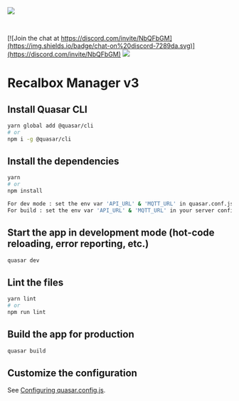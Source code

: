 ![](https://s3-eu-west-1.amazonaws.com/forums.recalbox.com/8d81e556-aefb-4729-ad2f-9d7386eff4cd.png)

<a href="https://vuejs.org/"><img src="https://img.shields.io/badge/vue-3.x-brightgreen.svg?style=flat-square" alt=""/></a>
<a href="https://quasar.dev/"><img src="https://img.shields.io/npm/v/quasar.svg?label=quasar" alt=""></a>
<a href="https://quasar.dev/"><img src="https://img.shields.io/npm/v/%40quasar/app.svg?label=@quasar/app" alt=""></a>
<a href="https://quasar.dev/"><img src="https://img.shields.io/npm/v/%40quasar/cli.svg?label=@quasar/cli" alt=""></a>
<a href="https://quasar.dev/"><img src="https://img.shields.io/npm/v/%40quasar/app-webpack?label=@quasar/app-webpack" alt=""></a>
<a href="https://quasar.dev/"><img src="https://img.shields.io/npm/v/%40quasar/extras.svg?label=@quasar/extras" alt=""></a>

[![Join the chat at https://discord.com/invite/NbQFbGM](https://img.shields.io/badge/chat-on%20discord-7289da.svg)](https://discord.com/invite/NbQFbGM)
<a href="https://forum.recalbox.com/" target="_blank"><img src="https://img.shields.io/badge/community-forum-brightgreen.svg"></a>

# Recalbox Manager v3

## Install Quasar CLI
```bash
yarn global add @quasar/cli
# or
npm i -g @quasar/cli
```


## Install the dependencies
```bash
yarn
# or
npm install

For dev mode : set the env var 'API_URL' & 'MQTT_URL' in quasar.conf.js
For build : set the env var 'API_URL' & 'MQTT_URL' in your server config
```

## Start the app in development mode (hot-code reloading, error reporting, etc.)
```bash
quasar dev
```


## Lint the files
```bash
yarn lint
# or
npm run lint
```



## Build the app for production
```bash
quasar build
```

## Customize the configuration
See [Configuring quasar.config.js](https://v2.quasar.dev/quasar-cli-webpack/quasar-config-js).
